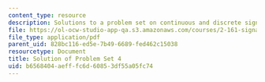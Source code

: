 ```yaml
---
content_type: resource
description: Solutions to a problem set on continuous and discrete signal processing.
file: https://ol-ocw-studio-app-qa.s3.amazonaws.com/courses/2-161-signal-processing-continuous-and-discrete-fall-2008/b6568404aefffc6d60853df55a05fc74_ps4soln.pdf
file_type: application/pdf
parent_uid: 828bc116-ed5e-7b49-6689-fed462c15038
resourcetype: Document
title: Solution of Problem Set 4
uid: b6568404-aeff-fc6d-6085-3df55a05fc74
---
```

